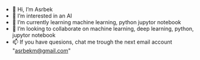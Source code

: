 - 👋 Hi, I’m Asrbek 
- 👀 I’m interested in an AI 
- 🌱 I’m currently learning machine learning, python jupytor notebook
- 💞️ I’m looking to collaborate on machine learning, deep learning, python, jupytor notebook 
- 📫 If you have quesions, chat me trough the next email account "asrbekm@gmail.com"


